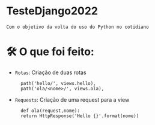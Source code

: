 # TesteDjango2022
    Com o objetivo da volta do uso do Python no cotidiano 

# 🛠️ O que foi feito:

- `Rotas`: Criação de duas rotas 

        path('hello/', views.hello),
        path('ola/<nome>/', views.ola),

- `Requests`: Criação de uma request para a view

        def ola(request,nome):
        return HttpResponse('Hello {}'.format(nome))


<img scr="https://github.com/MazeDan/Teste_Django_2022/issues/1#issue-1377178483" >

